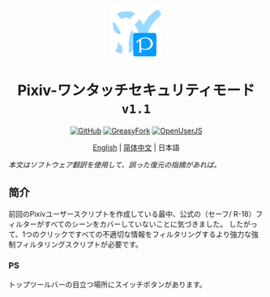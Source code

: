 <div align="center">
    <img src="https://github.com/SynRGB/Pixiv-ForceSafeMode/raw/main/%23README/icon/256.png" width="20%"/>
    <h1>Pixiv-ワンタッチセキュリティモード <code>v1.1</code></h1>
	<p>
        <a href='https://github.com/SynRGB/Pixiv-ForceSafeMode'><img src="https://img.shields.io/badge/-GitHub-3A3A3A?style=flat&amp;logo=GitHub&amp;logoColor=white" referrerpolicy="no-referrer" alt="GitHub"></a>
	    <a href='https://greasyfork.org/zh-CN/scripts/453648-pixiv-forcesafemode'><img src="https://img.shields.io/badge/-GreasyFork-670000?style=flat&amp;logo=tampermonkey&amp;logoColor=white" referrerpolicy="no-referrer" alt="GreasyFork"></a>
        <a href='https://openuserjs.org/scripts/TitanRGB/Pixiv-ForceSafeMode'><img src="https://img.shields.io/badge/-OpenUserJS-004796?style=flat&amp;logo=tampermonkey&amp;logoColor=white" referrerpolicy="no-referrer" alt="OpenUserJS"></a>
    </p>
	<p><a href='https://github.com/SynRGB/Pixiv-ForceSafeMode/blob/main/README.md'>English</a> | <a href='https://github.com/SynRGB/Pixiv-ForceSafeMode/blob/main/%23README/README-zh.md'>简体中文</a> | 日本語</p>
</div>

<p><em>本文はソフトウェア翻訳を使用して、誤った復元の指摘があれば。</em></p>

## 简介

前回のPixivユーザースクリプトを作成している最中、公式の（セーフ/ R-18）フィルターがすべてのシーンをカバーしていないことに気づきました。 したがって、1つのクリックですべての不適切な情報をフィルタリングするより強力な強制フィルタリングスクリプトが必要です。

### PS

トップツールバーの目立つ場所にスイッチボタンがあります。